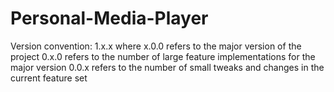 # Personal-Media-Player
Version convention: 1.x.x where
x.0.0 refers to the major version of the project
0.x.0 refers to the number of large feature implementations for the major version
0.0.x refers to the number of small tweaks and changes in the current feature set

